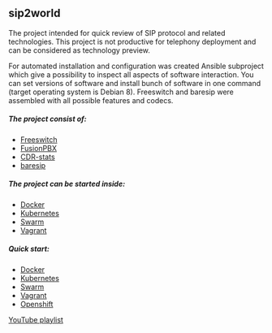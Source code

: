 ## sip2world

The project intended for quick review of SIP protocol and related technologies. This project is not productive for telephony deployment and can be considered as technology preview. 

For automated installation and configuration was created Ansible subproject which give a possibility to inspect all aspects of software interaction. You can set versions of software and install bunch of software in one command (target operating system is Debian 8). Freeswitch and baresip were assembled with all possible features and codecs. 

##### The project consist of:  

* [Freeswitch](https://freeswitch.org/)
* [FusionPBX](https://www.fusionpbx.com/)
* [CDR-stats](http://www.cdr-stats.org/)
* [baresip](http://creytiv.com/baresip.html)

##### The project can be started inside:

* [Docker](https://www.docker.com/)
* [Kubernetes](http://kubernetes.io/)
* [Swarm](https://www.docker.com/products/docker-swarm)
* [Vagrant](https://www.vagrantup.com/)


##### Quick start:

* [Docker](http://livelace.org/posts/2015/Jun/28/sip2world/)  
* [Kubernetes](http://livelace.org/posts/2016/Feb/01/sip2world-kubernetes/)  
* [Swarm](http://livelace.org/posts/2016/Feb/14/sip2world-swarm/)  
* [Vagrant](http://livelace.org/posts/2016/May/21/sip2world-vagrant/)  
* [Openshift](http://livelace.org/posts/2016/Jul/24/sip2world-openshift/)

[YouTube playlist](https://www.youtube.com/playlist?list=PLwUdklTGGXU1mE3UQT5m9Mq0N9d7OxwJs)
